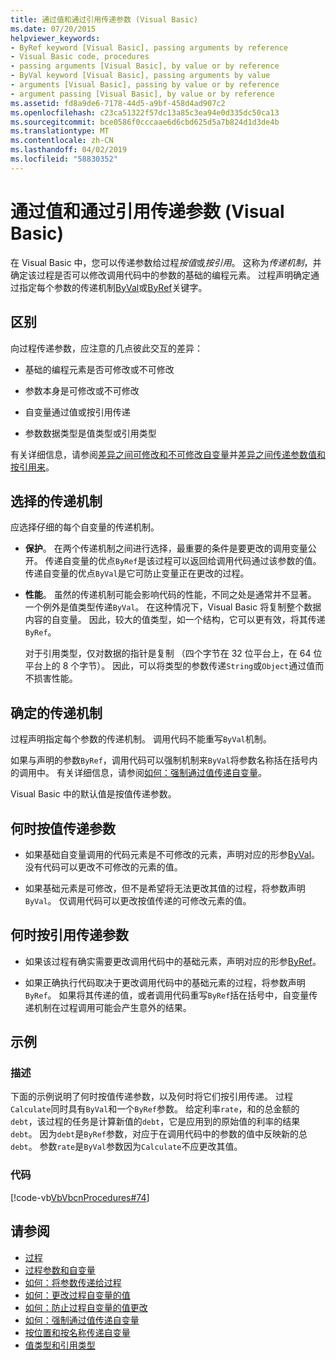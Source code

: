 ```yaml
---
title: 通过值和通过引用传递参数 (Visual Basic)
ms.date: 07/20/2015
helpviewer_keywords:
- ByRef keyword [Visual Basic], passing arguments by reference
- Visual Basic code, procedures
- passing arguments [Visual Basic], by value or by reference
- ByVal keyword [Visual Basic], passing arguments by value
- arguments [Visual Basic], passing by value or by reference
- argument passing [Visual Basic], by value or by reference
ms.assetid: fd8a9de6-7178-44d5-a9bf-458d4ad907c2
ms.openlocfilehash: c23ca51322f57dc13a85c3ea94e0d335dc50ca13
ms.sourcegitcommit: bce0586f0cccaae6d6cbd625d5a7b824d1d3de4b
ms.translationtype: MT
ms.contentlocale: zh-CN
ms.lasthandoff: 04/02/2019
ms.locfileid: "58830352"
---
```

# <a name="passing-arguments-by-value-and-by-reference-visual-basic"></a>通过值和通过引用传递参数 (Visual Basic)
在 Visual Basic 中，您可以传递参数给过程*按值*或*按引用*。 这称为*传递机制*，并确定该过程是否可以修改调用代码中的参数的基础的编程元素。 过程声明确定通过指定每个参数的传递机制[ByVal](../../../../visual-basic/language-reference/modifiers/byval.md)或[ByRef](../../../../visual-basic/language-reference/modifiers/byref.md)关键字。  
  
## <a name="distinctions"></a>区别  
 向过程传递参数，应注意的几点彼此交互的差异：  
  
-   基础的编程元素是否可修改或不可修改  
  
-   参数本身是可修改或不可修改  
  
-   自变量通过值或按引用传递  
  
-   参数数据类型是值类型或引用类型  
  
 有关详细信息，请参阅[差异之间可修改和不可修改自变量](./differences-between-modifiable-and-nonmodifiable-arguments.md)并[差异之间传递参数值和按引用来](./differences-between-passing-an-argument-by-value-and-by-reference.md)。  
  
## <a name="choice-of-passing-mechanism"></a>选择的传递机制  
 应选择仔细的每个自变量的传递机制。  
  
-   **保护**。 在两个传递机制之间进行选择，最重要的条件是要更改的调用变量公开。 传递自变量的优点`ByRef`是该过程可以返回给调用代码通过该参数的值。 传递自变量的优点`ByVal`是它可防止变量正在更改的过程。  
  
-   **性能**。 虽然的传递机制可能会影响代码的性能，不同之处是通常并不显著。 一个例外是值类型传递`ByVal`。 在这种情况下，Visual Basic 将复制整个数据内容的自变量。 因此，较大的值类型，如一个结构，它可以更有效，将其传递`ByRef`。  
  
     对于引用类型，仅对数据的指针是复制 （四个字节在 32 位平台上，在 64 位平台上的 8 个字节）。 因此，可以将类型的参数传递`String`或`Object`通过值而不损害性能。  
  
## <a name="determination-of-the-passing-mechanism"></a>确定的传递机制  
 过程声明指定每个参数的传递机制。 调用代码不能重写`ByVal`机制。  
  
 如果与声明的参数`ByRef`，调用代码可以强制机制来`ByVal`将参数名称括在括号内的调用中。 有关详细信息，请参阅[如何：强制通过值传递自变量](./how-to-force-an-argument-to-be-passed-by-value.md)。  
  
 Visual Basic 中的默认值是按值传递参数。  
  
## <a name="when-to-pass-an-argument-by-value"></a>何时按值传递参数  
  
-   如果基础自变量调用的代码元素是不可修改的元素，声明对应的形参[ByVal](../../../../visual-basic/language-reference/modifiers/byval.md)。 没有代码可以更改不可修改的元素的值。  
  
-   如果基础元素是可修改，但不是希望将无法更改其值的过程，将参数声明`ByVal`。 仅调用代码可以更改按值传递的可修改元素的值。  
  
## <a name="when-to-pass-an-argument-by-reference"></a>何时按引用传递参数  
  
-   如果该过程有确实需要更改调用代码中的基础元素，声明对应的形参[ByRef](../../../../visual-basic/language-reference/modifiers/byref.md)。  
  
-   如果正确执行代码取决于更改调用代码中的基础元素的过程，将参数声明`ByRef`。 如果将其传递的值，或者调用代码重写`ByRef`括在括号中，自变量传递机制在过程调用可能会产生意外的结果。  
  
## <a name="example"></a>示例  
  
### <a name="description"></a>描述  
 下面的示例说明了何时按值传递参数，以及何时将它们按引用传递。 过程`Calculate`同时具有`ByVal`和一个`ByRef`参数。 给定利率`rate`，和的总金额的`debt`，该过程的任务是计算新值的`debt`，它是应用到的原始值的利率的结果`debt`。 因为`debt`是`ByRef`参数，对应于在调用代码中的参数的值中反映新的总`debt`。 参数`rate`是`ByVal`参数因为`Calculate`不应更改其值。  
  
### <a name="code"></a>代码  
 [!code-vb[VbVbcnProcedures#74](~/samples/snippets/visualbasic/VS_Snippets_VBCSharp/VbVbcnProcedures/VB/Class2.vb#74)]  
  
## <a name="see-also"></a>请参阅

- [过程](./index.md)
- [过程参数和自变量](./procedure-parameters-and-arguments.md)
- [如何：将参数传递给过程](./how-to-pass-arguments-to-a-procedure.md)
- [如何：更改过程自变量的值](./how-to-change-the-value-of-a-procedure-argument.md)
- [如何：防止过程自变量的值更改](./how-to-protect-a-procedure-argument-against-value-changes.md)
- [如何：强制通过值传递自变量](./how-to-force-an-argument-to-be-passed-by-value.md)
- [按位置和按名称传递自变量](./passing-arguments-by-position-and-by-name.md)
- [值类型和引用类型](../../../../visual-basic/programming-guide/language-features/data-types/value-types-and-reference-types.md)
